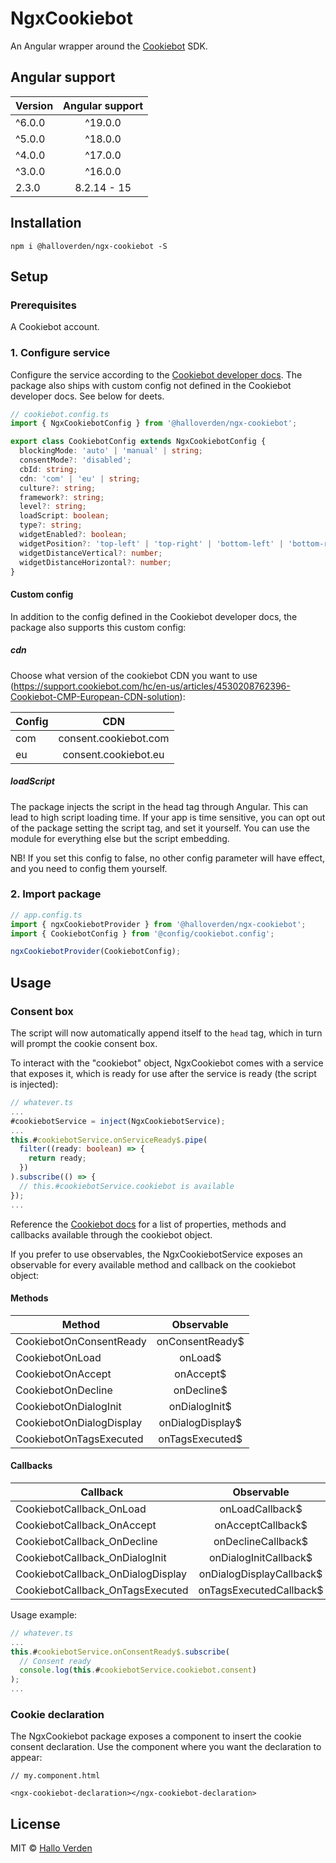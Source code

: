 # NgxCookiebot

An Angular wrapper around the [Cookiebot](https://www.cookiebot.com/) SDK.

## Angular support

| Version | Angular support |
|---------|:---------------:|
| ^6.0.0  |     ^19.0.0     |
| ^5.0.0  |     ^18.0.0     |
| ^4.0.0  |     ^17.0.0     |
| ^3.0.0  |     ^16.0.0     |
| 2.3.0   |   8.2.14 - 15   |

## Installation

```
npm i @halloverden/ngx-cookiebot -S
```

## Setup

### Prerequisites

A Cookiebot account.

### 1. Configure service

Configure the service according to the [Cookiebot developer docs](https://www.cookiebot.com/en/developer/). The package also ships with custom config not defined in the Cookiebot developer docs. See below for deets.

```typescript
// cookiebot.config.ts
import { NgxCookiebotConfig } from '@halloverden/ngx-cookiebot';

export class CookiebotConfig extends NgxCookiebotConfig {
  blockingMode: 'auto' | 'manual' | string;
  consentMode?: 'disabled';
  cbId: string;
  cdn: 'com' | 'eu' | string;
  culture?: string;
  framework?: string;
  level?: string;
  loadScript: boolean;
  type?: string;
  widgetEnabled?: boolean;
  widgetPosition?: 'top-left' | 'top-right' | 'bottom-left' | 'bottom-right' | string;
  widgetDistanceVertical?: number;
  widgetDistanceHorizontal?: number;
}
```

#### Custom config

In addition to the config defined in the Cookiebot developer docs, the package also supports this custom config:

##### _cdn_

Choose what version of the cookiebot CDN you want to use (https://support.cookiebot.com/hc/en-us/articles/4530208762396-Cookiebot-CMP-European-CDN-solution):

| Config |          CDN          |
| ------ | :-------------------: |
| com    | consent.cookiebot.com |
| eu     | consent.cookiebot.eu  |

##### _loadScript_

The package injects the script in the head tag through Angular. This can lead to high script loading time. If your app is time sensitive, you can opt out of the package setting the script tag, and set it yourself. You can use the module for everything else but the script embedding.

NB! If you set this config to false, no other config parameter will have effect, and you need to config them yourself.

### 2. Import package

```typescript
// app.config.ts
import { ngxCookiebotProvider } from '@halloverden/ngx-cookiebot';
import { CookiebotConfig } from '@config/cookiebot.config';

ngxCookiebotProvider(CookiebotConfig);
```

## Usage

### Consent box

The script will now automatically append itself to the `head` tag, which in turn will prompt the cookie consent box.

To interact with the "cookiebot" object, NgxCookiebot comes with a service that exposes it, which is ready for use after the service is ready (the script is injected):

```typescript
// whatever.ts
...
#cookiebotService = inject(NgxCookiebotService);
...
this.#cookiebotService.onServiceReady$.pipe(
  filter((ready: boolean) => {
    return ready;
  })
).subscribe(() => {
  // this.#cookiebotService.cookiebot is available
});
...
```

Reference the [Cookiebot docs](https://www.cookiebot.com/en/developer/) for a list of properties, methods and callbacks available through the cookiebot object.

If you prefer to use observables, the NgxCookiebotService exposes an observable for every available method and callback on the cookiebot object:

#### Methods

| Method                   |    Observable    |
| ------------------------ | :--------------: |
| CookiebotOnConsentReady  | onConsentReady$  |
| CookiebotOnLoad          |     onLoad$      |
| CookiebotOnAccept        |    onAccept$     |
| CookiebotOnDecline       |    onDecline$    |
| CookiebotOnDialogInit    |  onDialogInit$   |
| CookiebotOnDialogDisplay | onDialogDisplay$ |
| CookiebotOnTagsExecuted  | onTagsExecuted$  |

#### Callbacks

| Callback                          |        Observable        |
| --------------------------------- | :----------------------: |
| CookiebotCallback_OnLoad          |     onLoadCallback$      |
| CookiebotCallback_OnAccept        |    onAcceptCallback$     |
| CookiebotCallback_OnDecline       |    onDeclineCallback$    |
| CookiebotCallback_OnDialogInit    |  onDialogInitCallback$   |
| CookiebotCallback_OnDialogDisplay | onDialogDisplayCallback$ |
| CookiebotCallback_OnTagsExecuted  | onTagsExecutedCallback$  |

Usage example:

```typescript
// whatever.ts
...
this.#cookiebotService.onConsentReady$.subscribe(
  // Consent ready
  console.log(this.#cookiebotService.cookiebot.consent)
);
...
```

### Cookie declaration

The NgxCookiebot package exposes a component to insert the cookie consent declaration.
Use the component where you want the declaration to appear:

```
// my.component.html

<ngx-cookiebot-declaration></ngx-cookiebot-declaration>
```

## License

MIT © [Hallo Verden](https://github.com/halloverden)
